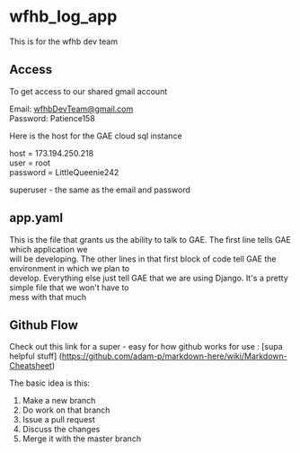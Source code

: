 wfhb_log_app
============

This is for the wfhb dev team


## Access 
To get access to our shared gmail account 

Email: wfhbDevTeam@gmail.com<br>
Password: Patience158

Here is the host for the GAE cloud sql instance

host = 173.194.250.218<br>
user = root<br>
password = LittleQueenie242

superuser - the same as the email and password

## app.yaml

This is the file that grants us the ability to talk to GAE. The first line tells GAE which application we<br>
will be developing. The other lines in that first block of code tell GAE the environment in which we plan to<br>
develop. Everything else just tell GAE that we are using Django. It's a pretty simple file that we won't have to <br>
mess with that much

## Github Flow

Check out this link for a super - easy for how github works for use : [supa helpful stuff] (https://github.com/adam-p/markdown-here/wiki/Markdown-Cheatsheet)<br>

The basic idea is this:<br>
1. Make a new branch<br>
2. Do work on that branch<br>
3. Issue a pull request<br>
4. Discuss the changes<br>
5. Merge it with the master branch
